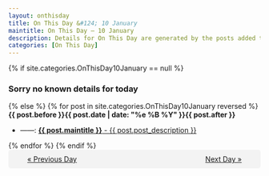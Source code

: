 ```yaml
---
layout: onthisday
title: On This Day &#124; 10 January
maintitle: On This Day — 10 January
description: Details for On This Day are generated by the posts added to the website so the content is subject to changes/updates over time.
categories: [On This Day]
---
```


{% if site.categories.OnThisDay10January == null %}
<h3>Sorry no known details for today</h3>
{% else %}
{% for post in site.categories.OnThisDay10January reversed %}
<strong>{{ post.before }}{{ post.date | date: "%e %B %Y" }}{{ post.after }}</strong>
<ul>
<li> ——: <a class="{{ post.class }}" href="{{ post.url }}"><strong>{{ post.maintitle }}</strong> - {{ post.post_description }}</a></li>
</ul>
{% endfor %}
{% endif %}

<div style="background-color: #f3f3f3; padding: 10px; border-radius: 5px; text-align: center; display: flex; justify-content: space-evenly;">
<a href="/onthisday/01/01-09">« Previous Day</a>
<span style="visibility:hidden;">[ Visit Leap Year February 29 ]</span>
<a href="/onthisday/01/01-11">Next Day »</a>
</div>
